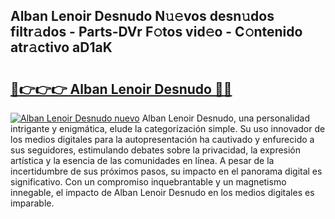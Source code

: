 ## Alban Lenoir Desnudo N𝚞𝚎vos desn𝚞dos filtr𝚊dos - Parts-DVr F𝚘tos vid𝚎o - C𝚘ntenido atr𝚊ctivo aD1aK

# <h2><a href="http://mb485o.tromn.icu/?c=Alban+Lenoir+Desnudo">🔗👉👉👉 Alban Lenoir Desnudo 🔗🔗</a></h2>

[![Alban Lenoir Desnudo nuevo](https://i.imgur.com/pEAQMta.gif)](http://mb485o.tromn.icu/?c=Alban+Lenoir+Desnudo)
Alban Lenoir Desnudo, una personalidad intrigante y enigmática, elude la categorización simple. Su uso innovador de los medios digitales para la autopresentación ha cautivado y enfurecido a sus seguidores, estimulando debates sobre la privacidad, la expresión artística y la esencia de las comunidades en línea. A pesar de la incertidumbre de sus próximos pasos, su impacto en el panorama digital es significativo. Con un compromiso inquebrantable y un magnetismo innegable, el impacto de Alban Lenoir Desnudo en los medios digitales es imparable.

